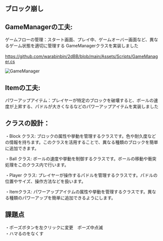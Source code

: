 ## ブロック崩し


<!-- https://user-images.githubusercontent.com/64608456/224575322-f85dd9be-5aa5-4379-846c-92f8807f6020.mp4-->

## GameManagerの工夫:
ゲームフローの管理：スタート画面、プレイ中、ゲームオーバー画面など、異なるゲーム状態を適切に管理する GameManagerクラスを実装しました</BR>
</BR>
https://github.com/warabinbin/2dBB/blob/main/Assets/Scripts/GameManager.cs

![GameManager](https://user-images.githubusercontent.com/64608456/224575249-3728df0d-6858-4fe5-a485-c6d1f23e25cf.JPG)
## Itemの工夫:
パワーアップアイテム：プレイヤーが特定のブロックを破壊すると、ボールの速度が上昇する、パドルが大きくなるなどのパワーアップアイテムを実装しました</BR>

## クラスの設計：
・Block クラス: ブロックの属性や挙動を管理するクラスです。色や耐久度などの情報を持ちます。このクラスを活用することで、異なる種類のブロックを簡単に追加できます。</BR>

・Ball クラス: ボールの速度や挙動を制御するクラスです。ボールの移動や衝突処理をこのクラス内で行います。</BR>

・Player クラス: プレイヤーが操作するパドルを管理するクラスです。パドルの位置やサイズ、操作方法などを扱います。</BR>

・Itemクラス: パワーアップアイテムの属性や挙動を管理するクラスです。異なる種類のパワーアップを簡単に追加できるようにします。</BR>

## 課題点
・ポーズボタンを左クリックに変更　ポーズ中点滅</Br>
・ハマるのをなくす </Br>

